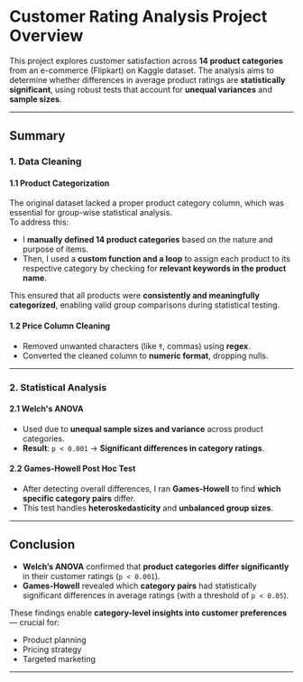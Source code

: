 # Customer Rating Analysis Project Overview

This project explores customer satisfaction across **14 product categories** from an e-commerce (Flipkart) on Kaggle dataset.
The analysis aims to determine whether differences in average product ratings are **statistically significant**, using robust tests that account for **unequal variances** and **sample sizes**.

---

## Summary

### 1. Data Cleaning

#### 1.1 Product Categorization
The original dataset lacked a proper product category column, which was essential for group-wise statistical analysis.  
To address this:

- I **manually defined 14 product categories** based on the nature and purpose of items.
- Then, I used a **custom function and a loop** to assign each product to its respective category by checking for **relevant keywords in the product name**.

This ensured that all products were **consistently and meaningfully categorized**, enabling valid group comparisons during statistical testing.

#### 1.2 Price Column Cleaning
- Removed unwanted characters (like `₹`, commas) using **regex**.
- Converted the cleaned column to **numeric format**, dropping nulls.

---

### 2. Statistical Analysis

#### 2.1 Welch's ANOVA
- Used due to **unequal sample sizes and variance** across product categories.
- **Result**: `p < 0.001` → **Significant differences in category ratings**.

#### 2.2 Games-Howell Post Hoc Test
- After detecting overall differences, I ran **Games-Howell** to find **which specific category pairs** differ.
- This test handles **heteroskedasticity** and **unbalanced group sizes**.

---

## Conclusion

- **Welch’s ANOVA** confirmed that **product categories differ significantly** in their customer ratings (`p < 0.001`).
- **Games-Howell** revealed which **category pairs** had statistically significant differences in average ratings (with a threshold of `p < 0.05`).

These findings enable **category-level insights into customer preferences** — crucial for:
- Product planning
- Pricing strategy
- Targeted marketing

---
